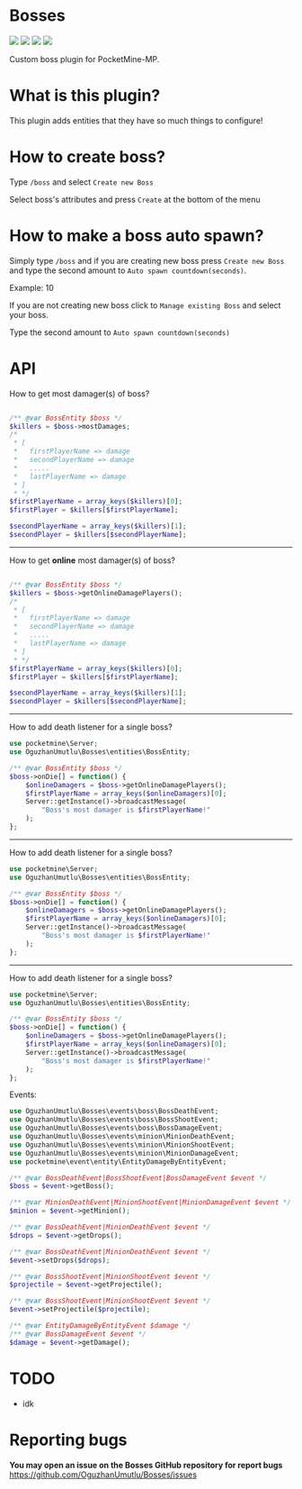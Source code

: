 # Bosses
[![](https://poggit.pmmp.io/shield.state/Bosses)](https://poggit.pmmp.io/p/Bosses)
[![](https://poggit.pmmp.io/shield.api/Bosses)](https://poggit.pmmp.io/p/Bosses)
[![](https://poggit.pmmp.io/shield.dl.total/Bosses)](https://poggit.pmmp.io/p/Bosses)
[![](https://poggit.pmmp.io/shield.dl/Bosses)](https://poggit.pmmp.io/p/Bosses)

Custom boss plugin for PocketMine-MP.

# What is this plugin?

This plugin adds entities that they have so much things to configure!

# How to create boss?

Type `/boss` and select `Create new Boss`

Select boss's attributes and press `Create` at the bottom of the menu

# How to make a boss auto spawn?

Simply type `/boss` and if you are creating new boss press `Create new Boss` and type the second amount to `Auto spawn countdown(seconds)`.

Example: 10

If you are not creating new boss click to `Manage existing Boss` and select your boss.

Type the second amount to `Auto spawn countdown(seconds)`

# API

How to get most damager(s) of boss?

```php

/** @var BossEntity $boss */
$killers = $boss->mostDamages;
/*
 * [
 *   firstPlayerName => damage
 *   secondPlayerName => damage
 *   .....
 *   lastPlayerName => damage
 * ]
 * */
$firstPlayerName = array_keys($killers)[0];
$firstPlayer = $killers[$firstPlayerName];

$secondPlayerName = array_keys($killers)[1];
$secondPlayer = $killers[$secondPlayerName];
```

***

How to get **online** most damager(s) of boss?

```php

/** @var BossEntity $boss */
$killers = $boss->getOnlineDamagePlayers();
/*
 * [
 *   firstPlayerName => damage
 *   secondPlayerName => damage
 *   .....
 *   lastPlayerName => damage
 * ]
 * */
$firstPlayerName = array_keys($killers)[0];
$firstPlayer = $killers[$firstPlayerName];

$secondPlayerName = array_keys($killers)[1];
$secondPlayer = $killers[$secondPlayerName];
```

***

How to add death listener for a single boss?

```php
use pocketmine\Server;
use OguzhanUmutlu\Bosses\entities\BossEntity;
```

```php
/** @var BossEntity $boss */
$boss->onDie[] = function() {
    $onlineDamagers = $boss->getOnlineDamagePlayers();
    $firstPlayerName = array_keys($onlineDamagers)[0];
    Server::getInstance()->broadcastMessage(
        "Boss's most damager is $firstPlayerName!"
    );
};
```

***

How to add death listener for a single boss?

```php
use pocketmine\Server;
use OguzhanUmutlu\Bosses\entities\BossEntity;
```

```php
/** @var BossEntity $boss */
$boss->onDie[] = function() {
    $onlineDamagers = $boss->getOnlineDamagePlayers();
    $firstPlayerName = array_keys($onlineDamagers)[0];
    Server::getInstance()->broadcastMessage(
        "Boss's most damager is $firstPlayerName!"
    );
};
```

***

How to add death listener for a single boss?

```php
use pocketmine\Server;
use OguzhanUmutlu\Bosses\entities\BossEntity;
```

```php
/** @var BossEntity $boss */
$boss->onDie[] = function() {
    $onlineDamagers = $boss->getOnlineDamagePlayers();
    $firstPlayerName = array_keys($onlineDamagers)[0];
    Server::getInstance()->broadcastMessage(
        "Boss's most damager is $firstPlayerName!"
    );
};
```

Events:

```php
use OguzhanUmutlu\Bosses\events\boss\BossDeathEvent;
use OguzhanUmutlu\Bosses\events\boss\BossShootEvent;
use OguzhanUmutlu\Bosses\events\boss\BossDamageEvent;
use OguzhanUmutlu\Bosses\events\minion\MinionDeathEvent;
use OguzhanUmutlu\Bosses\events\minion\MinionShootEvent;
use OguzhanUmutlu\Bosses\events\minion\MinionDamageEvent;
use pocketmine\event\entity\EntityDamageByEntityEvent;
```

```php
/** @var BossDeathEvent|BossShootEvent|BossDamageEvent $event */
$boss = $event->getBoss();

/** @var MinionDeathEvent|MinionShootEvent|MinionDamageEvent $event */
$minion = $event->getMinion();

/** @var BossDeathEvent|MinionDeathEvent $event */
$drops = $event->getDrops();

/** @var BossDeathEvent|MinionDeathEvent $event */
$event->setDrops($drops);

/** @var BossShootEvent|MinionShootEvent $event */
$projectile = $event->getProjectile();

/** @var BossShootEvent|MinionShootEvent $event */
$event->setProjectile($projectile);

/** @var EntityDamageByEntityEvent $damage */
/** @var BossDamageEvent $event */
$damage = $event->getDamage();
```


# TODO
- idk

# Reporting bugs
**You may open an issue on the Bosses GitHub repository for report bugs**
https://github.com/OguzhanUmutlu/Bosses/issues
